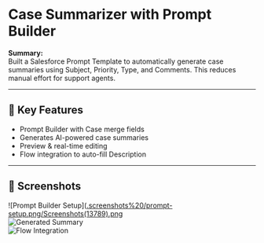 #  Case Summarizer with Prompt Builder

**Summary:**  
Built a Salesforce Prompt Template to automatically generate case summaries using Subject, Priority, Type, and Comments. This reduces manual effort for support agents.

---

## 🔑 Key Features
- Prompt Builder with Case merge fields  
- Generates AI-powered case summaries  
- Preview & real-time editing  
- Flow integration to auto-fill Description  

---

## 📸 Screenshots
![Prompt Builder Setup]([.screenshots%20/prompt-setup.png/Screenshots(13789).png](https://github.com/Reyhan786/salesforce-prompt-case-summarizer/tree/e32e6cd3e6005f7c239e2a85940b9438ea2e7ba9/screenshots%20/prompt-setup.png)  
![Generated Summary](./screenshots/prompt-output.png)  
![Flow Integration](./screenshots/flow.png)  

